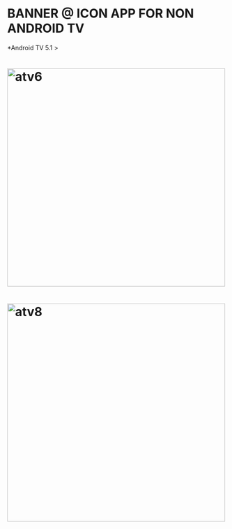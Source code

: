 # BANNER @ ICON APP FOR NON ANDROID TV

*Android TV 5.1 >


# <img src="https://raw.githubusercontent.com/suaji/MYTIVI/master/ATV6.png" width="500px" align="center" alt="atv6"/>

# <img src="https://raw.githubusercontent.com/suaji/MYTIVI/master/ATV8.png" width="500px" align="center" alt="atv8"/>